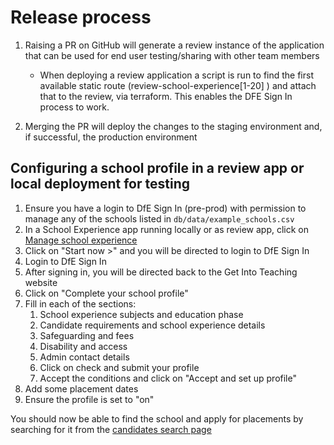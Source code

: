 # Release process

1. Raising a PR on GitHub will generate a review instance of the application that can be used for end user testing/sharing with other team members
   
   * When deploying a review application a script is run to find the first available static route (review-school-experience[1-20] ) and attach that to the review, via terraform. This enables the DFE Sign In process to work.

2. Merging the PR will deploy the changes to the staging environment and, if successful, the production environment

## Configuring a school profile in a review app or local deployment for testing

1. Ensure you have a login to DfE Sign In (pre-prod) with permission to manage any of the schools listed in `db/data/example_schools.csv`
2. In a School Experience app running locally or as review app, click on [Manage school experience](/schools)
3. Click on "Start now >" and you will be directed to login to DfE Sign In
4. Login to DfE Sign In
5. After signing in, you will be directed back to the Get Into Teaching website
6. Click on "Complete your school profile"
7. Fill in each of the sections:
   1. School experience subjects and education phase
   2. Candidate requirements and school experience details
   3. Safeguarding and fees
   4. Disability and access
   5. Admin contact details
   6. Click on check and submit your profile
   7. Accept the conditions and click on "Accept and set up profile"
8. Add some placement dates
9. Ensure the profile is set to "on"

You should now be able to find the school and apply for placements by searching for it from the [candidates search page](/candidates/school_searches/new)

